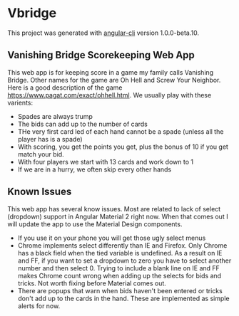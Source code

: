 # Vbridge

This project was generated with [angular-cli](https://github.com/angular/angular-cli) version 1.0.0-beta.10.

## Vanishing Bridge Scorekeeping Web App
This web app is for keeping score in a game my family calls Vanishing Bridge. Other names for the game are Oh Hell and Screw Your Neighbor. 
Here is a good description of the game https://www.pagat.com/exact/ohhell.html. 
We usually play with these varients:
- Spades are always trump
- The bids can add up to the number of cards
- THe very first card led of each hand cannot be a spade (unless all the player has is a spade)
- With scoring, you get the points you get, plus the bonus of 10 if you get match your bid.
- With four players we start with 13 cards and work down to 1
- If we are in a hurry, we often skip every other hands

## Known Issues
This web app has several know issues. Most are related to lack of select (dropdown) support in Angular Material 2 right now. When that comes out I will
update the app to use the Material Design components. 
- If you use it on your phone you will get those ugly select menus
- Chrome implements select differently than IE and Firefox. Only Chrome has a black field when the tied variable is undefined. As a result on IE and FF, if you want to set a dropdown to zero you have to select another
  number and then select 0. Trying to include a blank line on IE and FF makes Chrome count wrong when adding up the selects for bids and tricks. Not worth
  fixing before Material comes out.
- There are popups that warn when bids haven't been entered or tricks don't add up to the cards in the hand. These are implemented as simple alerts for now.
